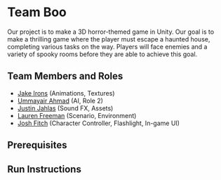 # Team Boo

Our project is to make a 3D horror-themed game in Unity. Our goal is to make a thrilling game where the player must escape a haunted house, completing various tasks on the way. Players will face enemies and a variety of spooky rooms before they are able to achieve this goal.

## Team Members and Roles

* [Jake Irons](https://github.com/ironsj/CIS350-HW2-Irons) (Animations, Textures)
* [Ummayair Ahmad](https://github.com/ummay34) (AI, Role 2)
* [Justin Jahlas](https://github.com/JustinJ1109) (Sound FX, Assets)
* [Lauren Freeman](https://github.com/freemanlau) (Scenario, Environment)
* [Josh Fitch](https://github.com/fitchj) (Character Controller, Flashlight, In-game UI)

## Prerequisites

## Run Instructions
